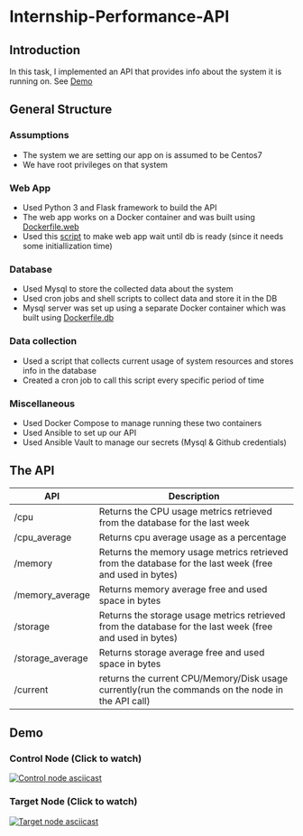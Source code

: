 # Internship-Performance-API

## Introduction
In this task, I implemented an API that provides info about the system it is running on. See [Demo](#Demo)

## General Structure

### Assumptions
- The system we are setting our app on is assumed to be Centos7
- We have root privileges on that system

### Web App
- Used Python 3 and Flask framework to build the API
- The web app works on a Docker container and was built using [Dockerfile.web](https://github.com/FerasMaali/Internship-Performance-API/blob/master/Dockerfile.web)
- Used this [script](https://github.com/ufoscout/docker-compose-wait) to make web app wait until db is ready (since it needs some initiallization time)

### Database
- Used Mysql to store the collected data about the system
- Used cron jobs and shell scripts to collect data and store it in the DB
- Mysql server was set up using a separate Docker container which was built using [Dockerfile.db](https://github.com/FerasMaali/Internship-Performance-API/blob/master/Dockerfile.db)

### Data collection
- Used a script that collects current usage of system resources and stores info in the database
- Created a cron job to call this script every specific period of time

### Miscellaneous
- Used Docker Compose to manage running these two containers
- Used Ansible to set up our API
- Used Ansible Vault to manage our secrets (Mysql & Github credentials)

## The API
| API              | Description                                                                                              |
|------------------|----------------------------------------------------------------------------------------------------------|
| /cpu             | Returns the CPU usage metrics retrieved from the database for the last week                              |
| /cpu_average     | Returns cpu average usage as a percentage                                                                |
| /memory          | Returns the memory usage metrics retrieved from the database for the last week (free and used in bytes)  |
| /memory_average  | Returns memory average free and used space in bytes                                                      |
| /storage         | Returns the storage usage metrics retrieved from the database for the last week (free and used in bytes) |
| /storage_average | Returns storage average free and used space in bytes                                                     |
| /current         | returns the current CPU/Memory/Disk usage currently(run the commands on the node in the API call)        |

## Demo

### Control Node (Click to watch)
[![Control node asciicast](https://asciinema.org/a/uNvlcmlpMzNq8DGDOpUBCtwD6.png)](https://asciinema.org/a/uNvlcmlpMzNq8DGDOpUBCtwD6)

### Target Node (Click to watch)
[![Target node asciicast](https://asciinema.org/a/s7i1omhQPUX0r2c8S5HG1A962.png)](https://asciinema.org/a/s7i1omhQPUX0r2c8S5HG1A962)
